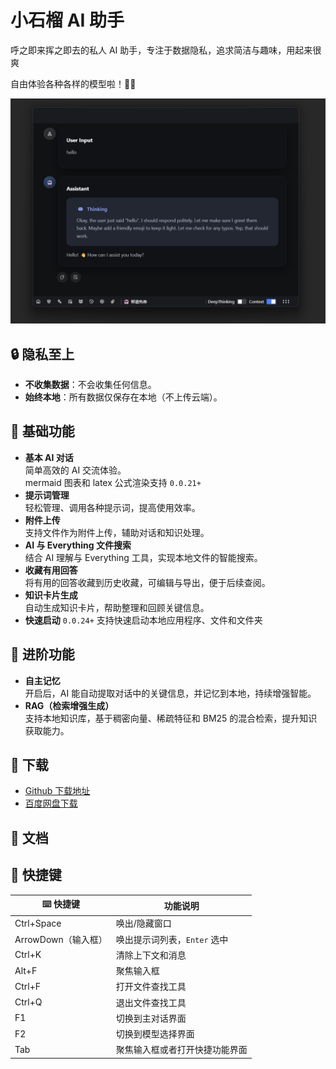 # 小石榴 AI 助手

呼之即来挥之即去的私人 AI 助手，专注于数据隐私，追求简洁与趣味，用起来很爽

自由体验各种各样的模型啦！🤩✨

![main](/image.png)

## 🔒 隐私至上

- **不收集数据**：不会收集任何信息。
- **始终本地**：所有数据仅保存在本地（不上传云端）。

## 🚀 基础功能

- **基本 AI 对话**  
   简单高效的 AI 交流体验。  
   mermaid 图表和 latex 公式渲染支持 `0.0.21+`
- **提示词管理**  
   轻松管理、调用各种提示词，提高使用效率。
- **附件上传**  
   支持文件作为附件上传，辅助对话和知识处理。
- **AI 与 Everything 文件搜索**  
   结合 AI 理解与 Everything 工具，实现本地文件的智能搜索。
- **收藏有用回答**  
   将有用的回答收藏到历史收藏，可编辑与导出，便于后续查阅。
- **知识卡片生成**  
   自动生成知识卡片，帮助整理和回顾关键信息。
- **快速启动** `0.0.24+`
  支持快速启动本地应用程序、文件和文件夹

## 🧠 进阶功能

- **自主记忆**  
   开启后，AI 能自动提取对话中的关键信息，并记忆到本地，持续增强智能。
- **RAG（检索增强生成）**  
   支持本地知识库，基于稠密向量、稀疏特征和 BM25 的混合检索，提升知识获取能力。

## 📝 下载

- [Github 下载地址](https://github.com/Magic-zhu/PomAIAssistant/releases)
- [百度网盘下载](https://pan.baidu.com/s/1KuCwatlTPAf4uVUFB1xCEQ?pwd=1234)

## 📖 文档

## 📌 快捷键

| ⌨️ 快捷键           | 功能说明                       |
| ------------------- | ------------------------------ |
| Ctrl+Space          | 唤出/隐藏窗口                  |
| ArrowDown（输入框） | 唤出提示词列表，`Enter` 选中   |
| Ctrl+K              | 清除上下文和消息               |
| Alt+F               | 聚焦输入框                     |
| Ctrl+F              | 打开文件查找工具               |
| Ctrl+Q              | 退出文件查找工具               |
| F1                  | 切换到主对话界面               |
| F2                  | 切换到模型选择界面             |
| Tab                 | 聚焦输入框或者打开快捷功能界面 |
